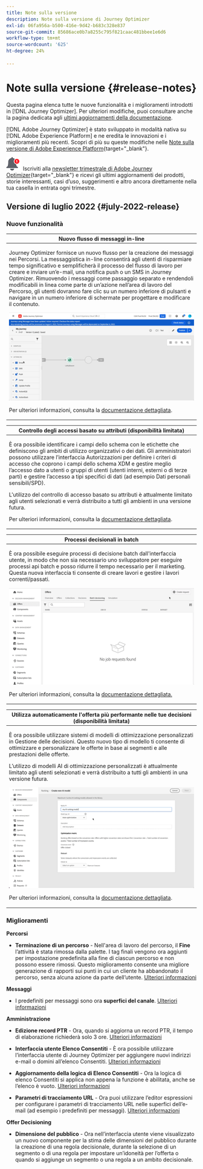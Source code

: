 ```yaml
---
title: Note sulla versione
description: Note sulla versione di Journey Optimizer
exl-id: 06fa956a-b500-416e-9d42-b683c328e837
source-git-commit: 85686ace0b7a8255c795f821caac481bbee1e6d6
workflow-type: tm+mt
source-wordcount: '625'
ht-degree: 24%

---
```


# Note sulla versione {#release-notes}

Questa pagina elenca tutte le nuove funzionalità e i miglioramenti introdotti in [!DNL Journey Optimizer]. Per ulteriori modifiche, puoi consultare anche la pagina dedicata agli [ultimi aggiornamenti della documentazione](documentation-updates.md).

[!DNL Adobe Journey Optimizer] è stato sviluppato in modalità nativa su [!DNL Adobe Experience Platform] e ne eredita le innovazioni e i miglioramenti più recenti. Scopri di più su queste modifiche nelle [Note sulla versione di Adobe Experience Platform](https://experienceleague.adobe.com/docs/experience-platform/release-notes/latest.html?lang=it){target=&quot;_blank&quot;}.

![Newsletter](../assets/do-not-localize/nl-icon.png) Iscriviti alla [newsletter trimestrale di Adobe Journey Optimizer](https://www.adobe.com/subscription/Adobe_Journey_Optimizer_NL.html){target=&quot;_blank&quot;} e ricevi gli ultimi aggiornamenti dei prodotti, storie interessanti, casi d’uso, suggerimenti e altro ancora direttamente nella tua casella in entrata ogni trimestre.

## Versione di luglio 2022 {#july-2022-release}

### Nuove funzionalità

<table>
<thead>
<tr>
<th><strong>Nuovo flusso di messaggi in-line</strong><br/></th>
</tr>
</thead>
<tbody>
<tr>
<td>
<p>Journey Optimizer fornisce un nuovo flusso per la creazione dei messaggi nei Percorsi. La messaggistica in-line consentirà agli utenti di risparmiare tempo significativo e semplificherà il processo del flusso di lavoro per creare e inviare un’e-mail, una notifica push o un SMS in Journey Optimizer. Rimuovendo i messaggi come passaggio separato e rendendoli modificabili in linea come parte di un’azione nell’area di lavoro del Percorso, gli utenti dovranno fare clic su un numero inferiore di pulsanti e navigare in un numero inferiore di schermate per progettare e modificare il contenuto.</p>
<img src="assets/do-not-localize/inline.gif"/>
<p>Per ulteriori informazioni, consulta la <a href="../messages/get-started-content.md">documentazione dettagliata</a>.</p>
</td>
</tr>
</tbody>
</table>


<table>
<thead>
<tr>
<th><strong>Controllo degli accessi basato su attributi (disponibilità limitata)</strong><br/></th>
</tr>
</thead>
<tbody>
<tr>
<td>
<p>È ora possibile identificare i campi dello schema con le etichette che definiscono gli ambiti di utilizzo organizzativi o dei dati. Gli amministratori possono utilizzare l’interfaccia Autorizzazioni per definire i criteri di accesso che coprono i campi dello schema XDM e gestire meglio l’accesso dato a utenti o gruppi di utenti (utenti interni, esterni o di terze parti) e gestire l’accesso a tipi specifici di dati (ad esempio Dati personali sensibili/SPD).</p>
<p>L'utilizzo del controllo di accesso basato su attributi è attualmente limitato agli utenti selezionati e verrà distribuito a tutti gli ambienti in una versione futura.</p>
<p>Per ulteriori informazioni, consulta la <a href="../administration/attribute-based-access.md">documentazione dettagliata</a>.</p>
</td>
</tr>
</tbody>
</table>

<table>
<thead>
<tr>
<th><strong>Processi decisionali in batch</strong><br/></th>
</tr>
</thead>
<tbody>
<tr>
<td>
<p>È ora possibile eseguire processi di decisione batch dall'interfaccia utente, in modo che non sia necessario uno sviluppatore per eseguire processi api batch e posso ridurre il tempo necessario per il marketing. Questa nuova interfaccia ti consente di creare lavori e gestire i lavori correnti/passati.</p>
<img src="assets/do-not-localize/batch.gif"/>
<p>Per ulteriori informazioni, consulta la <a href="../offers/batch-delivery.md">documentazione dettagliata.</p>
</td>
</tr>
</tbody>
</table>

<table>
<thead>
<tr>
<th><strong>Utilizza automaticamente l'offerta più performante nelle tue decisioni (disponibilità limitata)</strong><br/></th>
</tr>
</thead>
<tbody>
<tr>
<td>
<p>È ora possibile utilizzare sistemi di modelli di ottimizzazione personalizzati in Gestione delle decisioni. Questo nuovo tipo di modello ti consente di ottimizzare e personalizzare le offerte in base ai segmenti e alle prestazioni delle offerte.</p>
<p>L’utilizzo di modelli AI di ottimizzazione personalizzati è attualmente limitato agli utenti selezionati e verrà distribuito a tutti gli ambienti in una versione futura.</p>
<img src="assets/do-not-localize/ai-ranking.gif"/>
<p>Per ulteriori informazioni, consulta la <a href="../offers/ranking/personalized-optimization-model.md">documentazione dettagliata</a>.</p>
</td>
</tr>
</tbody>
</table>

### Miglioramenti

**Percorsi**

* **Terminazione di un percorso** - Nell&#39;area di lavoro del percorso, il **Fine** l’attività è stata rimossa dalla palette. I tag finali vengono ora aggiunti per impostazione predefinita alla fine di ciascun percorso e non possono essere rimossi. Questo miglioramento consente una migliore generazione di rapporti sui punti in cui un cliente ha abbandonato il percorso, senza alcuna azione da parte dell’utente. [Ulteriori informazioni](../building-journeys/journey-end.md)

**Messaggi**

* I predefiniti per messaggi sono ora **superfici del canale**. [Ulteriori informazioni](../configuration/channel-surfaces.md)

**Amministrazione**

* **Edizione record PTR** - Ora, quando si aggiorna un record PTR, il tempo di elaborazione richiederà solo 3 ore. [Ulteriori informazioni](../configuration/ptr-records.md#processing)

* **Interfaccia utente Elenco Consentiti** - È ora possibile utilizzare l’interfaccia utente di Journey Optimizer per aggiungere nuovi indirizzi e-mail o domini all’elenco Consentiti. [Ulteriori informazioni](../configuration/allow-list.md)

* **Aggiornamento della logica di Elenco Consentiti** - Ora la logica di elenco Consentiti si applica non appena la funzione è abilitata, anche se l’elenco è vuoto. [Ulteriori informazioni](../configuration/allow-list.md#logic)

* **Parametri di tracciamento URL** - Ora puoi utilizzare l’editor espressioni per configurare i parametri di tracciamento URL nelle superfici dell’e-mail (ad esempio i predefiniti per messaggi). [Ulteriori informazioni](../configuration/email-settings.md#url-tracking)

**Offer Decisioning**

* **Dimensione del pubblico** - Ora nell’interfaccia utente viene visualizzato un nuovo componente per la stima delle dimensioni del pubblico durante la creazione di una regola decisionale, durante la selezione di un segmento o di una regola per impostare un’idoneità per l’offerta o quando si aggiunge un segmento o una regola a un ambito decisionale.